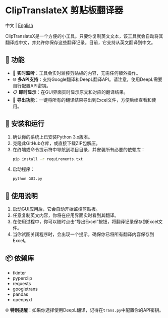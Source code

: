 # ClipTranslateX 剪贴板翻译器

中文 | [English](README.EN.md)

ClipTranslateX是一个方便的小工具。只要你复制英文文本，该工具就会自动将其翻译成中文，并允许你保存这些翻译记录。目前，它支持从英文翻译到中文。

## 🌟 功能

- 🚀 **实时监听**：工具会实时监控剪贴板的内容，无需任何额外操作。
- 🌐 **多API支持**：支持Google翻译和DeepL翻译API。请注意，使用DeepL需要自行配置API密钥。
- 📋 **即时显示**：在GUI界面实时显示原文和对应的翻译结果。
- 📂 **导出功能**：一键将所有的翻译结果导出到Excel文件，方便后续查看和使用。

## 🔧 安装和运行

1. 确认你的系统上已安装Python 3.x版本。
2. 克隆此GitHub仓库，或直接下载ZIP包解压。
3. 在终端或命令提示符中导航到项目目录，并安装所有必要的依赖库：
   ```bash
   pip install -r requirements.txt
   ```
4. 启动程序：
   ```bash
   python GUI.py
   ```

## 📘 使用说明

1. 启动GUI应用后，它会自动开始监控剪贴板。
2. 任意复制英文内容，你将在应用界面实时看到其翻译。
3. 在使用过程中，你可以随时点击“导出Excel”按钮，将翻译记录保存到Excel文件。
4. 当你试图关闭程序时，会出现一个提示，确保你已将所有翻译内容保存到Excel。

## 📦 依赖库

- tkinter
- pyperclip
- requests
- googletrans
- pandas
- openpyxl


🌐 **特别提醒**：如果你选择使用DeepL翻译，记得在`trans.py`中配置你的API密钥。
